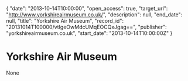 {
  "date": "2013-10-14T10:00:00", 
  "open_access": true, 
  "target_url": "http://www.yorkshireairmuseum.co.uk/", 
  "description": null, 
  "end_date": null, 
  "title": "Yorkshire Air Museum", 
  "record_id": "20131014T100000/vtIgeOwMdcUMqEOCQxJgag==", 
  "publisher": "yorkshireairmuseum.co.uk", 
  "start_date": "2013-10-14T10:00:00Z"
}

# Yorkshire Air Museum

None